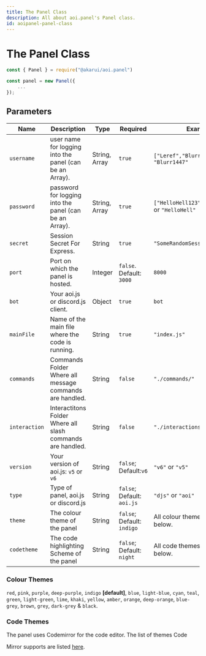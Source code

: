 ```yaml
---
title: The Panel Class
description: All about aoi.panel's Panel class.
id: aoipanel-panel-class
---
```


# The Panel Class

```javascript
const { Panel } = require("@akarui/aoi.panel")

const panel = new Panel({
    ...
});
```

## Parameters

| Name          | Description                                                | Type          | Required                   | Example                                          |
| ------------- | ---------------------------------------------------------- | ------------- | -------------------------- | ------------------------------------------------ |
| `username`    | user name for logging into the panel (can be an Array).    | String, Array | `true`                     | `["Leref","Blurr","Ayaka"]` or `"Blurr1447"`     |
| `password`    | password for logging into the panel (can be an Array).     | String, Array | `true`                     | `["HelloHell123","abcd","123"]` or `"HelloHell"` |
| `secret`      | Session Secret For Express.                                | String        | `true`                     | `"SomeRandomSessionSecret"`                      |
| `port`        | Port on which the panel is hosted.                         | Integer       | `false`. Default: `3000`   | `8000`                                           |
| `bot`         | Your aoi.js or discord.js client.                          | Object        | `true`                     | `bot`                                            |
| `mainFile`    | Name of the main file where the code is running.           | String        | `true`                     | `"index.js"`                                     |
| `commands`    | Commands Folder Where all message commands are handled.    | String        | `false`                    | `"./commands/"`                                  |
| `interaction` | Interactitons Folder Where all slash commands are handled. | String        | `false`                    | `"./interactions/"`                              |
| `version`     | Your version of aoi.js: `v5` or `v6`                       | String        | `false`; Default:`v6`      | `"v6"` or `"v5"`                                 |
| `type`        | Type of panel, aoi.js or discord.js                        | String        | `false`; Default: `aoi.js` | `"djs"` or `"aoi"`                               |
| `theme`       | The colour theme of the panel                              | String        | `false`; Default: `indigo` | All colour themes are listed below.              |
| `codetheme`   | The code highlighting Scheme of the panel                  | String        | `false`; Default: `night`  | All code themes are listed below.                |

### Colour Themes

`red`, `pink`, `purple`, `deep-purple`, `indigo` __[default]__, `blue`, `light-blue`, `cyan`, `teal`, `green`, `light-green`, `lime`, `khaki`, `yellow`, `amber`, `orange`, `deep-orange`, `blue-grey`, `brown`, `grey`, `dark-grey` & `black`.

### Code Themes

The panel uses Codemirror for the code editor. The list of themes Code

Mirror supports are listed [here](https://codemirror.net/5/demo/theme.html#default).